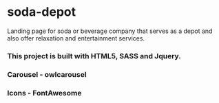 # soda-depot
Landing page for soda or beverage company that serves as a depot and also offer relaxation and entertainment services.

### This project is built with HTML5, SASS and Jquery. 
### Carousel - owlcarousel
### Icons - FontAwesome
